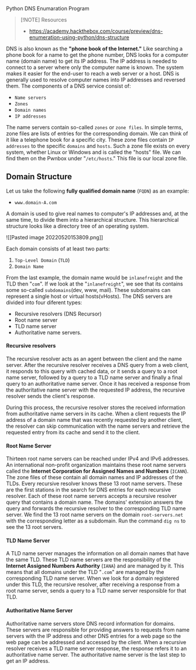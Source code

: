 Python DNS Enumaration Program

> [!NOTE] Resources
> - https://academy.hackthebox.com/course/preview/dns-enumeration-using-python/dns-structure


DNS is also known as the **"phone book of the Internet."** Like searching a phone book for a name to get the phone number, DNS looks for a computer name (domain name) to get its IP address. The IP address is needed to connect to a server where only the computer name is known. The system makes it easier for the end-user to reach a web server or a host. DNS is generally used to resolve computer names into IP addresses and reversed them. The components of a DNS service consist of:

-   `Name servers`
-   `Zones`
-   `Domain names`
-   `IP addresses`

The name servers contain so-called `zones` or `zone files`. In simple terms, zone files are lists of entries for the corresponding domain. We can think of it like a telephone book for a specific city. These zone files contain `IP addresses` to the specific `domains` and `hosts`. Such a zone file exists on every system, whether Linux or Windows and is called the "hosts" file. We can find them on the Pwnbox under "`/etc/hosts`." This file is our local zone file.

## Domain Structure

Let us take the following **fully qualified domain name** (`FQDN`) as an example:

-   `www.domain-A.com`

A domain is used to give real names to computer's IP addresses and, at the same time, to divide them into a hierarchical structure. This hierarchical structure looks like a directory tree of an operating system.

![[Pasted image 20220520153809.png]]

Each domain consists of at least two parts:
1.  `Top-Level Domain` (`TLD`)
2.  `Domain Name`

From the last example, the domain name would be `inlanefreight` and the TLD then "`com`".  If we look at the "`inlanefreight`", we see that its contains some so-called `subdomains`(dev, www, mail). These subdomains can represent a single host or virtual hosts(vHosts). The DNS servers are divided into four diferent types:
- Recursive resolvers (DNS Recursor)
- Root name server
- TLD name server
- Authoritative name servers.

#### Recursive resolvers
The recursive resolver acts as an agent between the client and the name server. After the recursive resolver receives a DNS query from a web client, it responds to this query with cached data, or it sends a query to a root name server, followed by a query to a TLD name server and finally a final query to an authoritative name server. Once it has received a response from the authoritative name server with the requested IP address, the recursive resolver sends the client's response.

During this process, the recursive resolver stores the received information from authoritative name servers in its cache. When a client requests the IP address of a domain name that was recently requested by another client, the resolver can skip communication with the name servers and retrieve the requested entry from its cache and send it to the client.

#### Root Name Server
Thirteen root name servers can be reached under IPv4 and IPv6 addresses. An international non-profit organization maintains these root name servers called the **Internet Corporation for Assigned Names and Numbers** (`ICANN`). The zone files of these contain all domain names and IP addresses of the TLDs. Every recursive resolver knows these 13 root name servers. These are the first stations in the search for DNS entries for each recursive resolver. Each of these root name servers accepts a recursive resolver query that contains a domain name. The domains' extension answers the query and forwards the recursive resolver to the corresponding TLD name server. We find the 13 root name servers on the domain `root-servers.net` with the corresponding letter as a subdomain.
Run the command `dig ns` to see the 13 root servers.

#### TLD Name Server
A TLD name server manages the information on all domain names that have the same TLD. These TLD name servers are the responsibility of the **Internet Assigned Numbers Authority** (`IANA`) and are managed by it. This means that all domains under the TLD "`.com`" are managed by the corresponding TLD name server. When we look for a domain registered under this TLD, the recursive resolver, after receiving a response from a root name server, sends a query to a TLD name server responsible for that TLD.

#### Authoritative Name Server
Authoritative name servers store DNS record information for domains. These servers are responsible for providing answers to requests from name servers with the IP address and other DNS entries for a web page so the web page can be addressed and accessed by the client. When a recursive resolver receives a TLD name server response, the response refers it to an authoritative name server. The authoritative name server is the last step to get an IP address.